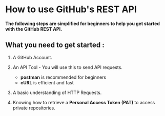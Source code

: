 # How to use GitHub's REST API

**The following steps are simplified for beginners to help you get started with the GitHub REST API.**

## What you need to get started :

1. A GitHub Account.

2. An API Tool - You will use this to send API requests.
    * **postman** is recommended for beginners
    * **cURL** is efficient and fast

3. A basic understanding of HTTP Requests.

4. Knowing how to retrieve a **Personal Access Token (PAT)** to access private repositories.